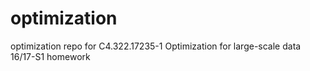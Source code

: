 # optimization
optimization repo for C4.322.17235-1 Optimization for large-scale data 16/17-S1 homework
